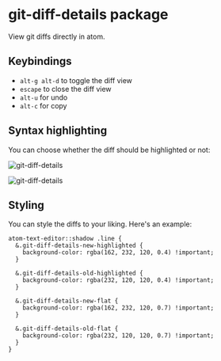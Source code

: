 # git-diff-details package

View git diffs directly in atom.

## Keybindings
  * `alt-g alt-d` to toggle the diff view
  * `escape` to close the diff view
  * `alt-u` for undo
  * `alt-c` for copy

## Syntax highlighting
You can choose whether the diff should be highlighted or not:

![git-diff-details](https://github.com/samu/git-diff-details/blob/master/flat.png?raw=true)

![git-diff-details](https://github.com/samu/git-diff-details/blob/master/highlighted.png?raw=true)

## Styling
You can style the diffs to your liking. Here's an example:

```less
atom-text-editor::shadow .line {
  &.git-diff-details-new-highlighted {
    background-color: rgba(162, 232, 120, 0.4) !important;
  }

  &.git-diff-details-old-highlighted {
    background-color: rgba(232, 120, 120, 0.4) !important;
  }

  &.git-diff-details-new-flat {
    background-color: rgba(162, 232, 120, 0.7) !important;
  }

  &.git-diff-details-old-flat {
    background-color: rgba(232, 120, 120, 0.7) !important;
  }
}
```
